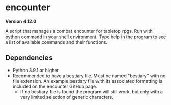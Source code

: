 # encounter

**Version 4.12.0**

A script that manages a combat encounter for tabletop rpgs.
Run with python command in your shell environment.
Type help in the program to see a list of available commands and their functions.

## Dependencies
* Python 3.9.1 or higher
* Recommended to have a bestiary file. Must be named "bestiary" with no file extension. An example bestiary file with its associated formatting is included on the encounter GitHub page.
  * If no bestiary file is found the program will still work, but only with a very limited selection of generic characters.
